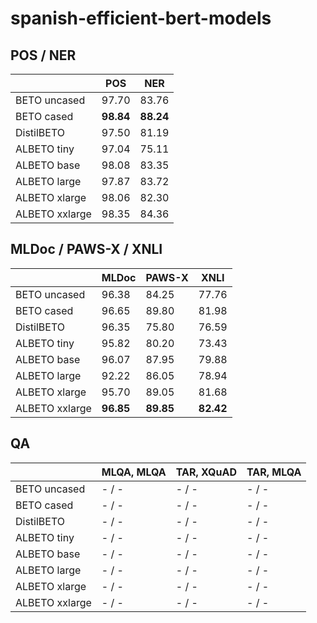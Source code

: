 # spanish-efficient-bert-models

## POS / NER

|                | POS       | NER       |
|----------------|-----------|-----------|
| BETO uncased   | 97.70     | 83.76     |
| BETO cased     | **98.84** | **88.24** |
| DistilBETO     | 97.50     | 81.19     |
| ALBETO tiny    | 97.04     | 75.11     |
| ALBETO base    | 98.08     | 83.35     |
| ALBETO large   | 97.87     | 83.72     |
| ALBETO xlarge  | 98.06     | 82.30     |
| ALBETO xxlarge | 98.35     | 84.36     |


## MLDoc / PAWS-X / XNLI

|                | MLDoc     | PAWS-X    | XNLI      |
|----------------|-----------|-----------|-----------|
| BETO uncased   | 96.38     | 84.25     | 77.76     |
| BETO cased     | 96.65     | 89.80     | 81.98     |
| DistilBETO     | 96.35     | 75.80     | 76.59     |
| ALBETO tiny    | 95.82     | 80.20     | 73.43     |
| ALBETO base    | 96.07     | 87.95     | 79.88     |
| ALBETO large   | 92.22     | 86.05     | 78.94     |
| ALBETO xlarge  | 95.70     | 89.05     | 81.68     |
| ALBETO xxlarge | **96.85** | **89.85** | **82.42** |

## QA

|                | MLQA, MLQA | TAR, XQuAD | TAR, MLQA |
|----------------|------------|------------|-----------|
| BETO uncased   | - / -      | - / -      | - / -     |
| BETO cased     | - / -      | - / -      | - / -     |
| DistilBETO     | - / -      | - / -      | - / -     |
| ALBETO tiny    | - / -      | - / -      | - / -     |
| ALBETO base    | - / -      | - / -      | - / -     |
| ALBETO large   | - / -      | - / -      | - / -     |
| ALBETO xlarge  | - / -      | - / -      | - / -     |
| ALBETO xxlarge | - / -      | - / -      | - / -     |
